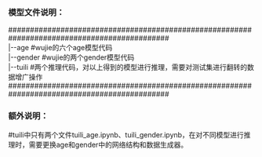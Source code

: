 ### 模型文件说明：
#############################################################################################  
|--age     			#wujie的六个age模型代码  
|--gender			#wujie的两个gender模型代码  
|--tuili			#两个推理代码，对以上得到的模型进行推理，需要对测试集进行翻转的数据增广操作  
#############################################################################################  

### 额外说明：
#tuili中只有两个文件tuili_age.ipynb、tuili_gender.ipynb，在对不同模型进行推理时，需要更换age和gender中的网络结构和数据生成器。
